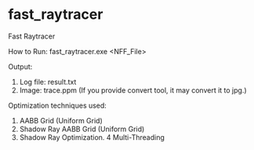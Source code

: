 # fast_raytracer
Fast Raytracer

How to Run:
fast_raytracer.exe <NFF_File>

Output:
1. Log file: result.txt
2. Image: trace.ppm
(If you provide convert tool, it may convert it to jpg.)

Optimization techniques used:
1. AABB Grid (Uniform Grid)
2. Shadow Ray AABB Grid (Uniform Grid)
3. Shadow Ray Optimization.
4 Multi-Threading

